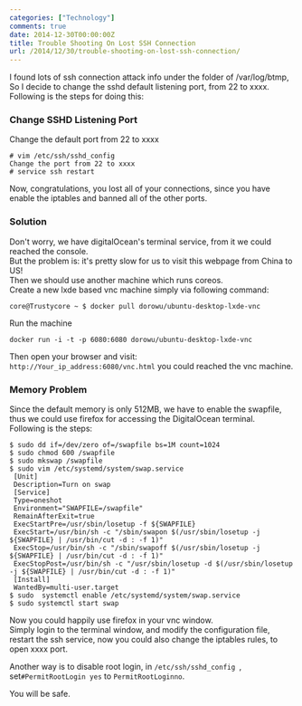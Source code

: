 ```yaml
---
categories: ["Technology"]
comments: true
date: 2014-12-30T00:00:00Z
title: Trouble Shooting On Lost SSH Connection
url: /2014/12/30/trouble-shooting-on-lost-ssh-connection/
---
```


I found lots of ssh connection attack info under the folder of /var/log/btmp, So I decide to change the sshd default listening port, from 22 to xxxx. Following is the steps for doing this:      
### Change SSHD Listening Port
Change the default port from 22 to xxxx

```
# vim /etc/ssh/sshd_config
Change the port from 22 to xxxx
# service ssh restart

```
Now, congratulations, you lost all of your connections, since you have enable the iptables and banned all of the other ports.    
### Solution
Don't worry, we have digitalOcean's terminal service, from it we could reached the console.     
But the problem is: it's pretty slow for us to visit this webpage from China to US!    
Then we should use another machine which runs coreos.     
Create a new lxde based vnc machine simply via following command:    

```
core@Trustycore ~ $ docker pull dorowu/ubuntu-desktop-lxde-vnc

```
Run the machine    

```
docker run -i -t -p 6080:6080 dorowu/ubuntu-desktop-lxde-vnc

```
Then open your browser and visit:     
`http://Your_ip_address:6080/vnc.html` you could reached the vnc machine.   
### Memory Problem
Since the default memory is only 512MB, we have to enable the swapfile, thus we could use firefox for accessing the DigitalOcean terminal.    
Following is the steps:       

```
$ sudo dd if=/dev/zero of=/swapfile bs=1M count=1024
$ sudo chmod 600 /swapfile 
$ sudo mkswap /swapfile
$ sudo vim /etc/systemd/system/swap.service
 [Unit]  
 Description=Turn on swap  
 [Service]  
 Type=oneshot  
 Environment="SWAPFILE=/swapfile"
 RemainAfterExit=true  
 ExecStartPre=/usr/sbin/losetup -f ${SWAPFILE}  
 ExecStart=/usr/bin/sh -c "/sbin/swapon $(/usr/sbin/losetup -j ${SWAPFILE} | /usr/bin/cut -d : -f 1)"  
 ExecStop=/usr/bin/sh -c "/sbin/swapoff $(/usr/sbin/losetup -j ${SWAPFILE} | /usr/bin/cut -d : -f 1)"  
 ExecStopPost=/usr/bin/sh -c "/usr/sbin/losetup -d $(/usr/sbin/losetup -j ${SWAPFILE} | /usr/bin/cut -d : -f 1)"  
 [Install]  
 WantedBy=multi-user.target 
$ sudo  systemctl enable /etc/systemd/system/swap.service  
$ sudo systemctl start swap  

```
Now you could happily use firefox in your vnc window.   
Simply login to the terminal window, and modify the configuration file, restart the ssh service, now you could also change the iptables rules, to open xxxx port.    

Another way is to disable root login, in `/etc/ssh/sshd_config `, set`#PermitRootLogin yes` to `PermitRootLoginno`.    

You will be safe.     
